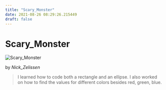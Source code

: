 ```yaml
---
title: "Scary_Monster"
date: 2021-08-26 08:29:26.215449
draft: false
---
```


# Scary_Monster

![Scary_Monster](../images/a196f06c-0671-11ec-a7fe-1e00f30e0089.png)

by *Nick_Zelissen*



> I learned how to code both a rectangle and an ellipse. I also worked on how to find the values for different colors besides red, green, blue.